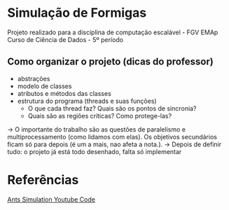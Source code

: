 # Simulação de Formigas

Projeto realizado para a disciplina de computação escalável - FGV EMAp 
Curso de Ciência de Dados - 5º período

## Como organizar o projeto (dicas do professor)
- abstrações
- modelo de classes
-  atributos e métodos das classes
- estrutura do programa (threads e suas funções)
  - O que cada thread faz? Quais são os pontos de sincronia?
  - Quais são as regiões críticas? Como protege-las?


-> O importante do trabalho são as questões de paralelismo e multiprocessamento (como lidamos com elas). Os objetivos secundários ficam só para depois (é um a mais, nao afeta a nota.).
-> Depois de definir tudo: o projeto já está todo desenhado, falta só implementar 



# Referências

[Ants Simulation Youtube Code](https://github.com/johnBuffer/AntSimulator)
